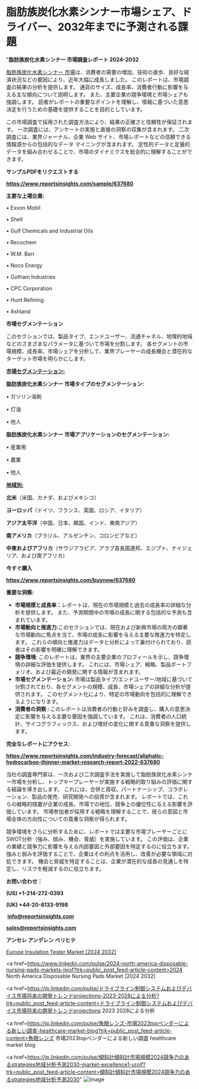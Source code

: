 # 脂肪族炭化水素シンナー市場シェア、ドライバー、2032年までに予測される課題

"<strong>脂肪族炭化水素シンナー 市場調査レポート 2024-2032</strong>

<a href=https://www.reportsinsights.com/sample/637680>脂肪族炭化水素シンナー 市場</a>は、消費者の需要の増加、技術の進歩、良好な経済状況などの要因により、近年大幅に成長しました。 このレポートは、市場調査の結果の分析を提供します。 通貨のサイズ、成長率、消費者行動に影響を与える主な傾向について説明します。 また、主要企業の競争環境と市場シェアも強調します。 読者がレポートの重要なポイントを理解し、情報に基づいた意思決定を行うための基礎を提供することを目的としています。

この市場調査で採用された調査方法により、結果の正確さと信頼性が保証されます。 一次調査には、アンケートの実施と直接の洞察の収集が含まれます。 二次調査には、業界ジャーナル、企業 Web サイト、市場レポートなどの信頼できる情報源からの包括的なデータ マイニングが含まれます。 定性的データと定量的データを組み合わせることで、市場のダイナミクスを総合的に理解することができます。

<strong><b>サンプルPDFをリクエストする</b></strong>

<a href=https://www.reportsinsights.com/sample/637680><strong><u>https://www.reportsinsights.com/sample/637680</u></strong></a>

<strong>主要な上場企業:</strong>

• Exxon Mobil

• Shell

• Gulf Chemicals and Industrial Oils

• Recochem

• W.M. Barr

• Noco Energy

• Gotham Industries

• CPC Corporation

• Hunt Refining

• Ashland

<strong>市場セグメンテーション</strong>

このセクションでは、製品タイプ、エンドユーザー、流通チャネル、地理的地域などのさまざまなパラメータに基づいて市場を分割します。 各セグメントの市場規模、成長率、市場シェアを分析して、業界プレーヤーの成長機会と潜在的なターゲット市場を明らかにします。

<strong><u>市場セグメンテーション</u></strong><strong><u>:</u></strong>

<strong>脂肪族炭化水素シンナー 市場タイプのセグメンテーション:</strong>

• ガソリン溶剤

• 灯油

• 他人

<strong>脂肪族炭化水素シンナー 市場アプリケーションのセグメンテーション:</strong>

• 産業用

• 農業

• 他人

<strong><u>地域別</u></strong><strong><u>:</u></strong>

<strong>北米</strong>（米国、カナダ、およびメキシコ）

<strong>ヨーロッパ</strong>（ドイツ、フランス、英国、ロシア、イタリア）

<strong>アジア太平洋</strong>（中国、日本、韓国、インド、東南アジア）

<strong>南アメリカ</strong>（ブラジル、アルゼンチン、コロンビアなど）

<strong>中東およびアフリカ</strong>（サウジアラビア、アラブ首長国連邦、エジプト、ナイジェリア、および南アフリカ）

<strong>今すぐ購入</strong>

<a href=https://www.reportsinsights.com/buynow/637680><strong><u>https://www.reportsinsights.com/buynow/637680</u></strong></a>

<strong>重要な洞察:</strong>
<ul>
  <li><strong>市場規模と成長率：</strong>レポートは、現在の市場規模と過去の成長率の詳細な分析を提供します。 また、予測期間中の市場の成長に関する包括的な予測も含まれています。</li>
  <li><strong>市場動向と推進力:</strong>このセクションでは、現在および新興市場の両方の顕著な市場動向に焦点を当て、市場の成長に影響を与える主要な推進力を特定します。 これらの傾向と推進力はデータと分析によって裏付けられており、読者はその影響を明確に理解できます。</li>
  <li><strong>競争環境</strong>: このレポートは、業界の主要企業のプロフィールを示し、競争環境の詳細な評価を提供します。 これには、市場シェア、戦略、製品ポートフォリオ、および最近の開発に関する情報が含まれます。</li>
  <li><strong>市場セグメンテーション: </strong>市場は製品タイプ/エンドユーザー/地域に基づいて分割されており、各セグメントの規模、成長、市場シェアの詳細な分析が提供されます。 このセグメント化により、特定の市場動向を包括的に理解できるようになります。</li>
  <li><strong>消費者の洞察 : </strong>このレポートは消費者の行動と好みを調査し、購入の意思決定に影響を与える主要な要因を強調しています。 これは、消費者の人口統計、サイコグラフィックス、および嗜好の変化に関する貴重な洞察を提供します。</li>
</ul>
<strong>完全なレポートにアクセス:</strong>

<a href=https://www.reportsinsights.com/industry-forecast/aliphatic-hydrocarbon-thinner-market-research-report-2022-637680><strong><u><b>https://www.reportsinsights.com/industry-forecast/aliphatic-hydrocarbon-thinner-market-research-report-2022-637680</b></u></strong></a>

当社の調査専門家は、一次および二次調査手法を実施して脂肪族炭化水素シンナー市場を分析し、トップキープレーヤーが実施する戦略的取り組みの評価に関する結論を導き出します。 これには、合併と買収、パートナーシップ、コラボレーション、製品の発売、研究開発への投資が含まれます。 レポートでは、これらの戦略的措置が企業の成長、市場での地位、競争上の優位性に与える影響を評価しています。 市場参加者が採用する戦略を理解することで、彼らの意図と市場全体の方向性についての貴重な洞察が得られます。

競争環境をさらに分析するために、レポートでは主要な市場プレーヤーごとにSWOT分析（強み、弱み、機会、脅威）を実施しています。 この評価は、企業の業績と競争力に影響を与える内部要因と外部要因を特定するのに役立ちます。 強みと弱みを評価することで、企業はその利点を活用し、改善が必要な領域に対処できます。 機会と脅威を特定することは、企業が潜在的な成長の見通しを特定し、リスクを軽減するのに役立ちます。

<strong>お問い合わせ：</strong>

<strong>(US) +1-214-272-0393</strong>

<strong>(UK) +44-20-8133-9198</strong>

<strong> </strong><a href=info@reportsinsights.com><strong><u>info@reportsinsights.com</u></strong></a>

<a href=sales@reportsinsights.com><strong><u>sales@reportsinsights.com</u></strong></a>

<strong>アンセレ アンデレン ベリヒテ</strong>

<a href=https://www.linkedin.com/pulse/europe-insulation-tester-market-cagr-key-insights-awjnc/>Europe Insulation Tester Market [2024 2032]</a>

<a href=https://www.linkedin.com/pulse/2024-north-america-disposable-nursing-pads-markets-lsjof?trk=public_post_feed-article-content>2024 North America Disposable Nursing Pads Market [2024 2032]</a>

<a href=https://jp.linkedin.com/pulse/ドライブライン制御システムおよびデバイス市場将来の開発トレンドprojections-2023-2028による分析?trk=public_post_feed-article-content>ドライブライン制御システムおよびデバイス市場将来の開発トレンドprojections 2023 2028による分析</a>

<a href=https://jp.linkedin.com/pulse/魚眼レンズ-市場2023topベンダーによる新しい調査-healthcare-market-blog?trk=public_post_feed-article-content>魚眼レンズ 市場2023topベンダーによる新しい調査 healthcare market blog</a>

<a href=https://jp.linkedin.com/pulse/傾斜計傾斜計市場規模2024競争力のあるstrategies地域分析予測2030-market-excellence1-uroif?trk=public_post_feed-article-content>傾斜計傾斜計市場規模2024競争力のあるstrategies地域分析予測2030</a>"
![image](https://github.com/gayatrid12/RIResearch/assets/158473851/252bdd11-ebd0-4c0e-a62a-46b65e4c46eb)
